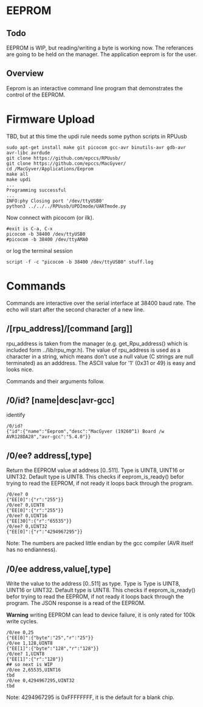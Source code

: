 # EEPROM

## Todo

EEPROM is WIP, but reading/writing a byte is working now. 
The referances are going to be held on the manager. The application eeprom is for the user.

## Overview

Eeprom is an interactive command line program that demonstrates the control of the EEPROM.


# Firmware Upload

TBD, but at this time the updi rule needs some python scripts in RPUusb

``` 
sudo apt-get install make git picocom gcc-avr binutils-avr gdb-avr avr-libc avrdude
git clone https://github.com/epccs/RPUusb/
git clone https://github.com/epccs/MacGyver/
cd /MacGyver/Applications/Eeprom
make all
make updi
...
Programming successful
...
INFO:phy Closing port '/dev/ttyUSB0'
python3 ../../../RPUusb/UPDImode/UARTmode.py
``` 

Now connect with picocom (or ilk).


``` 
#exit is C-a, C-x
picocom -b 38400 /dev/ttyUSB0
#picocom -b 38400 /dev/ttyAMA0
``` 

or log the terminal session

``` 
script -f -c "picocom -b 38400 /dev/ttyUSB0" stuff.log
``` 

# Commands

Commands are interactive over the serial interface at 38400 baud rate. The echo will start after the second character of a new line. 


## /\[rpu_address\]/\[command \[arg\]\]

rpu_address is taken from the manager (e.g. get_Rpu_address() which is included form ../lib/rpu_mgr.h). The value of rpu_address is used as a character in a string, which means don't use a null value (C strings are null terminated) as an adddress. The ASCII value for '1' (0x31 or 49) is easy and looks nice.

Commands and their arguments follow.


## /0/id? \[name|desc|avr-gcc\]

identify 

``` 
/0/id?
{"id":{"name":"Eeprom","desc":"MacGyver (19260^1) Board /w AVR128DA28","avr-gcc":"5.4.0"}}
```

##  /0/ee? address\[,type\]

Return the EEPROM value at address [0..511]. Type is UINT8, UINT16 or UINT32. Default type is UINT8. This checks if eeprom_is_ready() befor trying to read the EEPROM, if not ready it loops back through the program. 

``` 
/0/ee? 0
{"EE[0]":{"r":"255"}}
/0/ee? 0,UINT8
{"EE[0]":{"r":"255"}}
/0/ee? 0,UINT16
{"EE[30]":{"r":"65535"}}
/0/ee? 0,UINT32
{"EE[0]":{"r":"4294967295"}}
```

Note: The numbers are packed little endian by the gcc compiler (AVR itself has no endianness).


##  /0/ee address,value\[,type\]

Write the value to the address [0..511] as type. Type is Type is UINT8, UINT16 or UINT32. Default type is UINT8. This checks if eeprom_is_ready() befor trying to read the EEPROM, if not ready it loops back through the program. The JSON response is a read of the EEPROM. 

__Warning__ writing EEPROM can lead to device failure, it is only rated for 100k write cycles.

``` 
/0/ee 0,25
{"EE[0]":{"byte":"25","r":"25"}} 
/0/ee 1,128,UINT8
{"EE[1]":{"byte":"128","r":"128"}}
/0/ee? 1,UINT8
{"EE[1]":{"r":"128"}}
## so next is WIP
/0/ee 2,65535,UINT16
tbd
/0/ee 0,4294967295,UINT32
tbd
```
Note: 4294967295 is 0xFFFFFFFF, it is the default for a blank chip.

